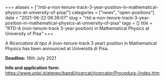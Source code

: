 +++
aliases = ["/rtd-a-non-tenure-track-3-year-position-in-mathematical-physics-at-university-of-pisa/"]
categories = ["news", "open-positions"]
date = "2021-06-22 08:38:07"
slug = "rtd-a-non-tenure-track-3-year-position-in-mathematical-physics-at-university-of-pisa"
tags = []
title = "RTD-A (non-tenure-track 3-year position) in Mathematical Physics at University of Pisa"
+++

A *Ricercatore di tipo A* (non-tenure-track 3 year) position in
Mathematical Physics has been announced at Università di Pisa.

**Deadline:** 16th July 2021

**Info and application form**:
<https://www.unipi.it/ateneo/bandi/ricercat/ricercator/Procedura-/index.htm>
